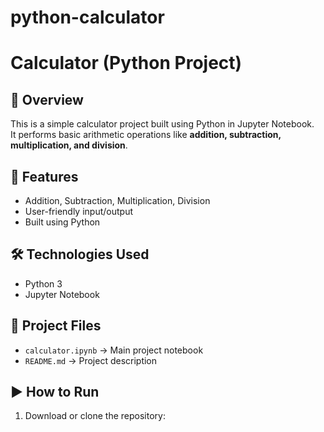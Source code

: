 # python-calculator
# Calculator (Python Project)

## 📌 Overview
This is a simple calculator project built using Python in Jupyter Notebook.  
It performs basic arithmetic operations like **addition, subtraction, multiplication, and division**.

## 🚀 Features
- Addition, Subtraction, Multiplication, Division
- User-friendly input/output
- Built using Python

## 🛠️ Technologies Used
- Python 3
- Jupyter Notebook

## 📂 Project Files
- `calculator.ipynb` → Main project notebook
- `README.md` → Project description

## ▶️ How to Run
1. Download or clone the repository:
   ```bash
   
